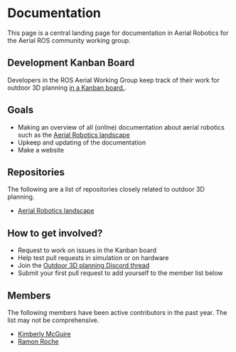 # Documentation

This page is a central landing page for documentation in Aerial Robotics for the Aerial ROS community working group.

## Development Kanban Board

Developers in the ROS Aerial Working Group keep track of their work for outdoor 3D planning [in a Kanban board.](https://github.com/orgs/ROS-Aerial/projects/3/views/1).

## Goals

* Making an overview of all (online) documentation about aerial robotics such as the [Aerial Robotics landscape](https://github.com/ROS-Aerial/aerial_robotic_landscape)
* Upkeep and updating of the documentation
* Make a website
                                                                                                                 
## Repositories

The following are a list of repositories closely related to outdoor 3D planning.

* [Aerial Robotics landscape](https://github.com/ROS-Aerial/aerial_robotic_landscape)

## How to get involved?

* Request to work on issues in the Kanban board
* Help test pull requests in simulation or on hardware
* Join the [Outdoor 3D planning Discord thread](https://discord.com/channels/1077825543698927656/1199725920458641519)
* Submit your first pull request to add yourself to the member list below

## Members

The following members have been active contributors in the past year. The list may not be comprehensive.

[comment]: <> (Keep sorted alphabetically please)

* [Kimberly McGuire](https://github.com/knmcguire)
* [Ramon Roche](https://github.com/mrpollo)
